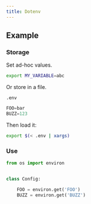 ```yaml
---
title: Dotenv
---
```


## Example


### Storage

Set ad-hoc values.

```sh
export MY_VARIABLE=abc
```

Or store in a file.

`.env`
```python
FOO=bar
BUZZ=123
```
Then load it:
```sh
export $(< .env | xargs)
```

### Use

```python
from os import environ


class Config:

    FOO = environ.get('FOO')
    BUZZ = environ.get('BUZZ')
```
